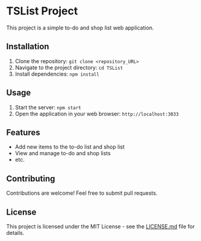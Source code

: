 # TSList Project

This project is a simple to-do and shop list web application.

## Installation

1. Clone the repository: `git clone <repository_URL>`
2. Navigate to the project directory: `cd TSList`
3. Install dependencies: `npm install`

## Usage

1. Start the server: `npm start`
2. Open the application in your web browser: `http://localhost:3033`

## Features

- Add new items to the to-do list and shop list
- View and manage to-do and shop lists
- etc.

## Contributing

Contributions are welcome! Feel free to submit pull requests.

## License

This project is licensed under the MIT License - see the [LICENSE.md](LICENSE.txt) file for details.
